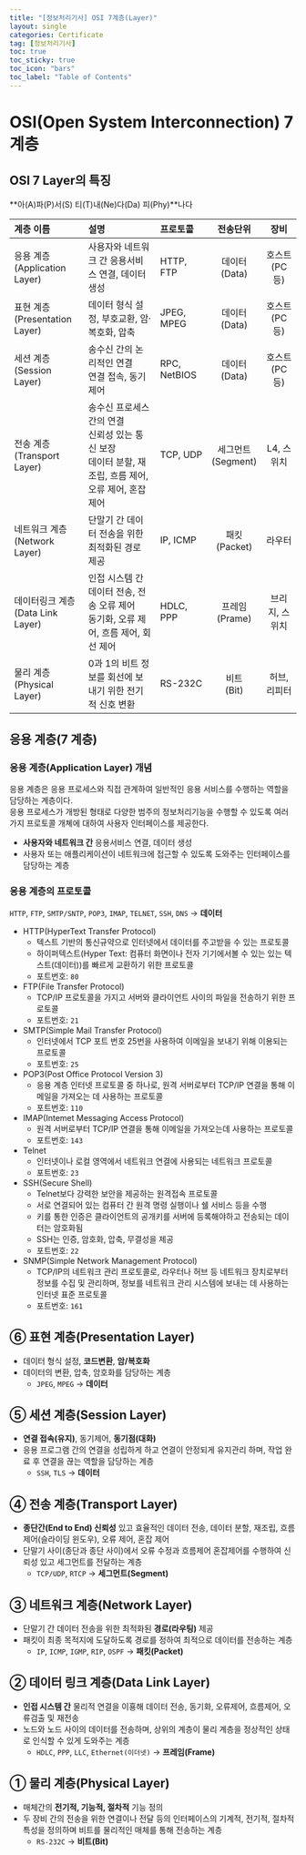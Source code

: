 ```yaml
---
title: "[정보처리기사] OSI 7계층(Layer)"
layout: single
categories: Certificate
tag: [정보처리기사]
toc: true
toc_sticky: true
toc_icon: "bars"
toc_label: "Table of Contents"
---
```


# OSI(Open System Interconnection) 7계층

## OSI 7 Layer의 특징
**아(A)파(P)서(S) 티(T)내(Ne)다(Da) 피(Phy)**나다

| 계층 이름                     | 설명                                              | 프로토콜 | 전송단위     | 장비          |
| :--------------------------- | :------------------------------------------------ | :------- | :----------: | :-----------: |
| 응용 계층<br>(Application Layer)  | 사용자와 네트워크 간 응용서비스 연결, 데이터 생성 | HTTP, FTP | 데이터<br>(Data) | 호스트<br>(PC 등) |
| 표현 계층<br>(Presentation Layer) | 데이터 형식 설정, 부호교환, 암·복호화, 압축      | JPEG, MPEG | 데이터<br>(Data) | 호스트<br>(PC 등) |
| 세션 계층<br>(Session Layer)      | 송수신 간의 논리적인 연결<br>연결 접속, 동기제어  | RPC, NetBIOS | 데이터<br>(Data) | 호스트<br>(PC 등) |
| 전송 계층<br>(Transport Layer)    | 송수신 프로세스 간의 연결<br>신뢰성 있는 통신 보장<br>데이터 분할, 재조립, 흐름 제어, 오류 제어, 혼잡 제어 | TCP, UDP | 세그먼트<br>(Segment) | L4, 스위치 |
| 네트워크 계층<br>(Network Layer)  | 단말기 간 데이터 전송을 위한 최적화된 경로 제공 | IP, ICMP | 패킷<br>(Packet) | 라우터 |
| 데이터링크 계층<br>(Data Link Layer) | 인접 시스템 간 데이터 전송, 전송 오류 제어<br>동기화, 오류 제어, 흐름 제어, 회선 제어 | HDLC, PPP  | 프레임<br>(Prame) | 브리지, 스위치 |
| 물리 계층<br>(Physical Layer)     | 0과 1의 비트 정보를 회선에 보내기 위한 전기적 신호 변환  | RS-232C | 비트<br>(Bit) | 허브, 리피터 |

## 응용 계층(7 계층)
### 응용 계층(Application Layer) 개념
응용 계층은 응용 프로세스와 직접 관계하여 일반적인 응용 서비스를 수행하는 역할을 담당하는 계층이다.  
응용 프로세스가 개방된 형태로 다양한 범주의 정보처리기능을 수행할 수 있도록 여러 가지 프로토콜 개쳬에 대하여 사용자 인터페이스를 제공한다.
- **사용자와 네트워크 간** 응용서비스 연결, 데이터 생성
- 사용자 또는 애플리케이션이 네트워크에 접근할 수 있도록 도와주는 인터페이스를 담당하는 계층

### 응용 계층의 프로토콜
`HTTP`, `FTP`, `SMTP/SNTP`, `POP3`, `IMAP`, `TELNET`, `SSH`, `DNS` → **데이터**
- HTTP(HyperText Transfer Protocol)
  - 텍스트 기반의 통신규약으로 인터넷에서 데이터를 주고받을 수 있는 프로토콜
  - 하이퍼텍스트(Hyper Text: 컴퓨터 화면이나 전자 기기에서볼 수 있는 있는 텍스트(데이터))를 빠르게 교환하기 위한 프로토콜
  - 포트번호: `80`
- FTP(File Transfer Protocol)
  - TCP/IP 프로토콜을 가지고 서버와 클라이언트 사이의 파일을 전송하기 위한 프로토콜
  - 포트번호: `21`
- SMTP(Simple Mail Transfer Protocol)
  - 인터넷에서 TCP 포트 번호 25번을 사용하여 이메일을 보내기 위해 이용되는 프로토콜
  - 포트번호: `25`
- POP3(Post Office Protocol Version 3)
  - 응용 계층 인터넷 프로토콜 중 하나로, 원격 서버로부터 TCP/IP 연결을 통해 이메일을 가져오는 데 사용하는 프로토콜
  - 포트번호: `110`
- IMAP(Intemet Messaging Access Protocol)
  - 원격 서버로부터 TCP/IP 연결을 통해 이메일을 가져오는데 사용하는 프로토콜
  - 포트번호: `143`
- Telnet
  - 인터넷이나 로컬 영역에서 네트워크 연결에 사용되는 네트워크 프로토콜
  - 포트번호: `23`
- SSH(Secure Shell)
  - Telnet보다 강력한 보안을 제공하는 원격접속 프로토콜
  - 서로 연결되어 있는 컴퓨터 간 원격 명령 실행이나 쉘 서비스 등을 수행
  - 키를 통한 인증은 클라이언트의 공개키를 서버에 등록해야하고 전송되는 데이터는 암호화됨
  - SSH는 인증, 암호화, 압축, 무결성을 제공
  - 포트번호: `22`
- SNMP(Simple Network Management Protocol)
  - TCP/IP의 네트워크 관리 프로토콜로, 라우터나 허브 등 네트워크 장치로부터 정보를 수집 및 관리하며, 정보를 네트워크 관리 시스템에 보내는 데 사용하는 인터넷 표준 프로토콜
  - 포트번호: `161`


## ⑥ 표현 계층(Presentation Layer)
- 데이터 형식 설정, **코드변환**, **암/복호화**
- 데이터의 변환, 압축, 암호화를 담당하는 계층
  - `JPEG`, `MPEG` → **데이터**

## ⑤ 세션 계층(Session Layer)
- **연결 접속(유지)**, 동기제어, **동기점(대화)**
- 응용 프로그램 간의 연결을 성립하게 하고 연결이 안정되게 유지관리 하며, 작업 완료 후 연결을 끊는 역할을 담당하는 계층
  - `SSH`, `TLS` → **데이터**

## ④ 전송 계층(Transport Layer)
- **종단간(End to End) 신뢰성** 있고 효율적인 데이터 전송, 데이터 분할, 재조립, 흐름 제어(슬라이딩 윈도우), 오류 제어, 혼잡 제어
- 단말기 사이(종단과 종단 사이)에서 오류 수정과 흐름제어 혼잡제어를 수행하여 신뢰성 있고 세그먼트를 전달하는 계층
  - `TCP/UDP`, `RTCP` → **세그먼트(Segment)**

## ③ 네트워크 계층(Network Layer)
- 단말기 간 데이터 전송을 위한 최적화된 **경로(라우팅)** 제공
- 패킷이 최종 목적지에 도달하도록 경로를 정하여 최적으로 데이터를 전송하는 계층
  - `IP`, `ICMP`, `IGMP`, `RIP`, `OSPF` → **패킷(Packet)**

## ② 데이터 링크 계층(Data Link Layer)
- **인접 시스템 간** 물리적 연결을 이횽해 데이터 전송, 동기화, 오류제어, 흐름제어, 오류검출 및 재전송
- 노드와 노드 사이의 데이터를 전송하며, 상위의 계층이 물리 계층을 정상적인 상태로 인식할 수 있게 도와주는 계층
  - `HDLC`, `PPP`, `LLC`, `Ethernet(이더넷)` → **프레임(Frame)**

## ① 물리 계층(Physical Layer)
- 매체간의 **전기적, 기능적, 절차적** 기능 정의
- 두 장비 간의 전송을 위한 연결이나 전달 등의 인터페이스의 기계적, 전기적, 절차적 특성을 정의하며 비트를 물리적인 매체를 통해 전송하는 계층
  - `RS-232C` → **비트(Bit)**
